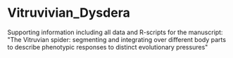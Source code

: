 # Vitruvivian_Dysdera
Supporting information including all data and R-scripts for the manuscript: 
"The Vitruvian spider: segmenting and integrating over different body parts to describe phenotypic responses to distinct evolutionary pressures"
